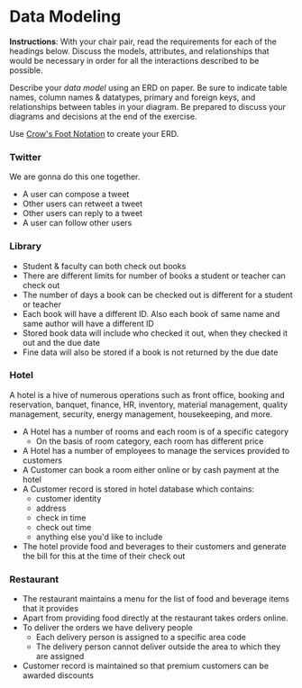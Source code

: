 # Data Modeling
__Instructions__: With your chair pair, read the requirements for each of the headings below. Discuss the models, attributes, and relationships that would be necessary in order for all the interactions described to be possible.

Describe your _data model_ using an ERD on paper. Be sure to indicate table names, column names & datatypes, primary and foreign keys, and relationships between tables in your diagram. Be prepared to discuss your diagrams and decisions at the end of the exercise.

Use [Crow's Foot Notation](resources/ERD_Relationship_Symbols_Quick_Reference.pdf) to create your ERD.

### Twitter
We are gonna do this one together.

- A user can compose a tweet
- Other users can retweet a tweet
- Other users can reply to a tweet
- A user can follow other users

### Library
- Student & faculty can both check out books
- There are different limits for number of books a student or teacher can check out
- The number of days a book can be checked out is different for a student or teacher
- Each book will have a different ID. Also each book of same name and same author will have a different ID
- Stored book data will include who checked it out, when they checked it out and the due date
- Fine data will also be stored if a book is not returned by the due date

### Hotel
A hotel is a hive of numerous operations such as front office, booking and reservation, banquet, finance, HR, inventory, material management, quality management, security, energy management, housekeeping, and more.

- A Hotel has a number of rooms and each room is of a specific category
  - On the basis of room category, each room has different price
- A Hotel has a number of employees to manage the services provided to customers
- A Customer can book a room either online or by cash payment at the hotel
- A Customer record is stored in hotel database which contains:
  - customer identity
  - address
  - check in time
  - check out time
  - anything else you'd like to include
- The hotel provide food and beverages to their customers and generate the bill for this at the time of their check out

### Restaurant
- The restaurant maintains a menu for the list of food and beverage items that it provides
- Apart from providing food directly at the restaurant takes orders online.
- To deliver the orders we have delivery people
  - Each delivery person is assigned to a specific area code
  - The delivery person cannot deliver outside the area to which they are assigned
- Customer record is maintained so that premium customers can be awarded discounts
